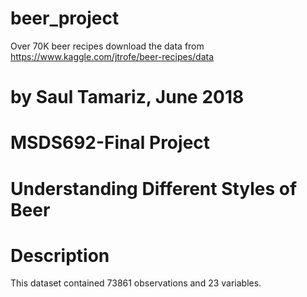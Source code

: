 # beer_project
Over 70K beer recipes
download the data from https://www.kaggle.com/jtrofe/beer-recipes/data

# by Saul Tamariz, June 2018
# MSDS692-Final Project
# Understanding Different Styles of Beer


# Description
This dataset contained 73861 observations and 23 variables. 

